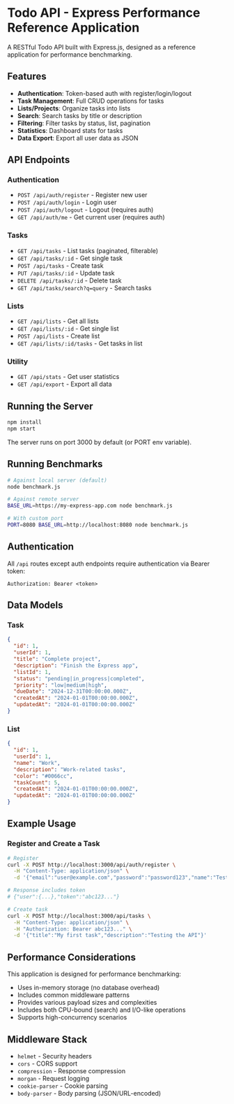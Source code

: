 # Todo API - Express Performance Reference Application

A RESTful Todo API built with Express.js, designed as a reference application for performance benchmarking.

## Features

- **Authentication**: Token-based auth with register/login/logout
- **Task Management**: Full CRUD operations for tasks
- **Lists/Projects**: Organize tasks into lists
- **Search**: Search tasks by title or description
- **Filtering**: Filter tasks by status, list, pagination
- **Statistics**: Dashboard stats for tasks
- **Data Export**: Export all user data as JSON

## API Endpoints

### Authentication
- `POST /api/auth/register` - Register new user
- `POST /api/auth/login` - Login user
- `POST /api/auth/logout` - Logout (requires auth)
- `GET /api/auth/me` - Get current user (requires auth)

### Tasks
- `GET /api/tasks` - List tasks (paginated, filterable)
- `GET /api/tasks/:id` - Get single task
- `POST /api/tasks` - Create task
- `PUT /api/tasks/:id` - Update task
- `DELETE /api/tasks/:id` - Delete task
- `GET /api/tasks/search?q=query` - Search tasks

### Lists
- `GET /api/lists` - Get all lists
- `GET /api/lists/:id` - Get single list
- `POST /api/lists` - Create list
- `GET /api/lists/:id/tasks` - Get tasks in list

### Utility
- `GET /api/stats` - Get user statistics
- `GET /api/export` - Export all data

## Running the Server

```bash
npm install
npm start
```

The server runs on port 3000 by default (or PORT env variable).

## Running Benchmarks

```bash
# Against local server (default)
node benchmark.js

# Against remote server
BASE_URL=https://my-express-app.com node benchmark.js

# With custom port
PORT=8080 BASE_URL=http://localhost:8080 node benchmark.js
```

## Authentication

All `/api` routes except auth endpoints require authentication via Bearer token:

```
Authorization: Bearer <token>
```

## Data Models

### Task
```json
{
  "id": 1,
  "userId": 1,
  "title": "Complete project",
  "description": "Finish the Express app",
  "listId": 1,
  "status": "pending|in_progress|completed",
  "priority": "low|medium|high",
  "dueDate": "2024-12-31T00:00:00.000Z",
  "createdAt": "2024-01-01T00:00:00.000Z",
  "updatedAt": "2024-01-01T00:00:00.000Z"
}
```

### List
```json
{
  "id": 1,
  "userId": 1,
  "name": "Work",
  "description": "Work-related tasks",
  "color": "#0066cc",
  "taskCount": 5,
  "createdAt": "2024-01-01T00:00:00.000Z",
  "updatedAt": "2024-01-01T00:00:00.000Z"
}
```

## Example Usage

### Register and Create a Task

```bash
# Register
curl -X POST http://localhost:3000/api/auth/register \
  -H "Content-Type: application/json" \
  -d '{"email":"user@example.com","password":"password123","name":"Test User"}'

# Response includes token
# {"user":{...},"token":"abc123..."}

# Create task
curl -X POST http://localhost:3000/api/tasks \
  -H "Content-Type: application/json" \
  -H "Authorization: Bearer abc123..." \
  -d '{"title":"My first task","description":"Testing the API"}'
```

## Performance Considerations

This application is designed for performance benchmarking:

- Uses in-memory storage (no database overhead)
- Includes common middleware patterns
- Provides various payload sizes and complexities
- Includes both CPU-bound (search) and I/O-like operations
- Supports high-concurrency scenarios

## Middleware Stack

- `helmet` - Security headers
- `cors` - CORS support
- `compression` - Response compression
- `morgan` - Request logging
- `cookie-parser` - Cookie parsing
- `body-parser` - Body parsing (JSON/URL-encoded)